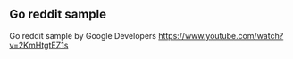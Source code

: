 ## Go reddit sample

Go reddit sample by Google Developers
https://www.youtube.com/watch?v=2KmHtgtEZ1s
